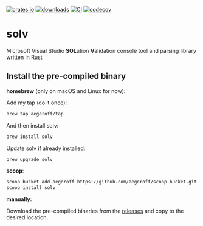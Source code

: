 [![crates.io](https://img.shields.io/crates/v/solv.svg)](https://crates.io/crates/solv)
[![downloads](https://img.shields.io/crates/d/solv.svg)](https://crates.io/crates/solv)
[![CI](https://github.com/aegoroff/solv/actions/workflows/ci.yml/badge.svg)](https://github.com/aegoroff/solv/actions/workflows/ci.yml)
[![codecov](https://codecov.io/gh/aegoroff/solv/branch/master/graph/badge.svg?token=8BzaWjWe0x)](https://codecov.io/gh/aegoroff/solv)

# solv
Microsoft Visual Studio **SOL**ution **V**alidation console tool and parsing library written in Rust

## Install the pre-compiled binary

**homebrew** (only on macOS and Linux for now):

Add my tap (do it once):
```sh
brew tap aegoroff/tap
```
And then install solv:
```sh
brew install solv
```
Update solv if already installed:
```sh
brew upgrade solv
```
**scoop**:

```sh
scoop bucket add aegoroff https://github.com/aegoroff/scoop-bucket.git
scoop install solv
```

**manually**:

Download the pre-compiled binaries from the [releases](https://github.com/aegoroff/solv/releases) and
copy to the desired location.